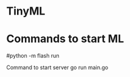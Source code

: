 # TinyML

# Commands to start ML 

#python -m flash run

Command to start server
  go run main.go
  
